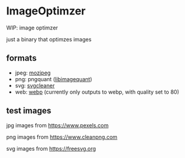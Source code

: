 # ImageOptimzer

WIP: image optimzer

just a binary that optimzes images

## formats

- jpeg: [mozjpeg](https://github.com/ImageOptim/mozjpeg-rust)
- png: pngquant ([libimagequant](https://github.com/ImageOptim/libimagequant))
- svg: [svgcleaner](https://github.com/RazrFalcon/svgcleaner)
- web: [webp](https://github.com/jaredforth/webp) (currently only outputs to webp, with quality set to 80)

## test images

jpg images from <https://www.pexels.com>

png images from <https://www.cleanpng.com>

svg images from <https://freesvg.org>

